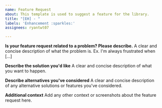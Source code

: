 ```yaml
---
name: Feature Request
about: This template is used to suggest a feature for the library.
title: "[EH] - "
labels: 'Enhancement :sparkles:'
assignees: ryantwt07

---
```


**Is your feature request related to a problem? Please describe.**
A clear and concise description of what the problem is. Ex. I'm always frustrated when [...]

**Describe the solution you'd like**
A clear and concise description of what you want to happen.

**Describe alternatives you've considered**
A clear and concise description of any alternative solutions or features you've considered.

**Additional context**
Add any other context or screenshots about the feature request here.
